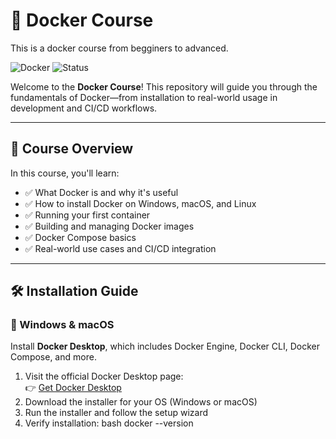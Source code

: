 # 🐳 Docker Course

This is a docker course from begginers to advanced.

![Docker](https://img.shields.io/badge/Docker-Containerization-blue)
![Status](https://img.shields.io/badge/Status-Active-brightgreen)

Welcome to the **Docker Course**! This repository will guide you through the fundamentals of Docker—from installation to real-world usage in development and CI/CD workflows.

---

## 📘 Course Overview

In this course, you'll learn:

- ✅ What Docker is and why it's useful
- ✅ How to install Docker on Windows, macOS, and Linux
- ✅ Running your first container
- ✅ Building and managing Docker images
- ✅ Docker Compose basics
- ✅ Real-world use cases and CI/CD integration

---

## 🛠️ Installation Guide

### 🔹 Windows & macOS

Install **Docker Desktop**, which includes Docker Engine, Docker CLI, Docker Compose, and more.

1. Visit the official Docker Desktop page:  
   👉 [Get Docker Desktop](https://docs.docker.com/get-started/get-docker/)
2. Download the installer for your OS (Windows or macOS)
3. Run the installer and follow the setup wizard
4. Verify installation:
   bash
   docker --version

